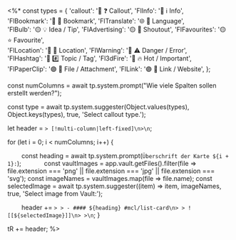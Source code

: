 <%*
const types = {
    'callout':          '🔵 ❓ Callout', 
    'FlInfo':           '🔵 ℹ️ Info',  
    'FlBookmark':       '🔵 🔖 Bookmark', 
    'FlTranslate':      '🌐 💬 Language',       
    'FlBulb':           '🟡 💡 Idea / Tip',
    'FlAdvertising':    '🟡 📢 Shoutout',
    'FlFavourites':     '🟡 ⭐ Favourite',   
    'FlLocation':       '🔴 📍 Location', 
    'FlWarning':        '🔴 ⚠️ Danger / Error',   
    'FlHashtag':        '🔴 #️⃣ Topic / Tag',
    'Fl3dFire':         '🔴 🔥 Hot / Important',
    'FlPaperClip':      '🟣 📎 File / Attachment',
    'FlLink':           '🟣 🔗 Link / Website',
};

const numColumns = await tp.system.prompt("Wie viele Spalten sollen erstellt werden?");

const type = await tp.system.suggester(Object.values(types), Object.keys(types), true, 'Select callout type.');

let header = `> [!multi-column|left-fixed]\n>\n`;

for (let i = 0; i < numColumns; i++) {

        const heading = await tp.system.prompt(`Überschrift der Karte ${i + 1}:`);
        
	    const vaultImages = app.vault.getFiles().filter(file => file.extension === 'png' || file.extension === 'jpg' || file.extension === 'svg');
		const imageNames = vaultImages.map(file => file.name);
		const selectedImage = await tp.system.suggester((item) => item, imageNames, true, 'Select image from Vault:');

        header += `> > - #### ${heading} #mcl/list-card\n> > ![[${selectedImage}]]\n> >\n`;
}

tR += header;
%>